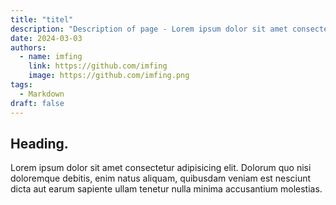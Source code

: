 ```yaml
---
title: "titel"
description: "Description of page - Lorem ipsum dolor sit amet consectetur adipisicing elit. Dolorum quo nisi doloremque debitis, enim natus aliquam, quibusdam veniam est nesciunt dicta aut earum sapiente ullam tenetur nulla minima accusantium molestias."
date: 2024-03-03
authors:
  - name: imfing
    link: https://github.com/imfing
    image: https://github.com/imfing.png
tags:
  - Markdown
draft: false
---
```

## Heading.

Lorem ipsum dolor sit amet consectetur adipisicing elit. Dolorum quo nisi doloremque debitis, enim natus aliquam, quibusdam veniam est nesciunt dicta aut earum sapiente ullam tenetur nulla minima accusantium molestias.
<!--more-->
